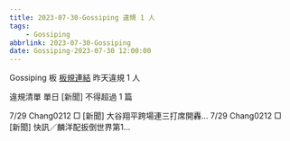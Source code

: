 ```yaml
---
title: 2023-07-30-Gossiping 違規 1 人
tags:
    - Gossiping
abbrlink: 2023-07-30-Gossiping
date: Gossiping-2023-07-30 12:00:00
---
```

Gossiping 板 [板規連結](https://www.ptt.cc/bbs/Gossiping/M.1637425085.A.07D.html)
昨天違規 1 人
<!-- more -->

違規清單
單日 [新聞] 不得超過 1 篇

7/29 Chang0212 □ [新聞] 大谷翔平跨場連三打席開轟…
7/29 Chang0212 □ [新聞] 快訊／麟洋配扳倒世界第1…